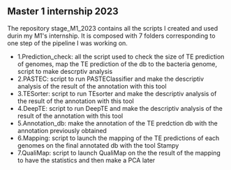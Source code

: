 ## Master 1 internship 2023

The repository stage_M1_2023 contains all the scripts I created and used durin my M1's internship.
It is composed with 7 folders corresponding to one step of the pipeline I was working on.


- 1.Prediction_check: all the script used to check the size of TE prediction of genomes, map the TE prediction of the db to the bacteria genome, script to make descrptiv analysis
- 2.PASTEC: script to run PASTEClassifier and make the descriptiv analysis of the result of the annotation with this tool
- 3.TESorter: script to run TEsorter and make the descriptiv analysis of the result of the annotation with this tool
- 4.DeepTE: script to run DeepTE and make the descriptiv analysis of the result of the annotation with this tool
- 5.Annotation_db: make the annotation of the TE predction db with the annotation previously obtained
- 6.Mapping: script to launch the mapping of the TE predictions of each genomes on the final annotated db with the tool Stampy
- 7.QualiMap: script to launch QualiMap on the the result of the mapping to have the statistics and then make a PCA later  
